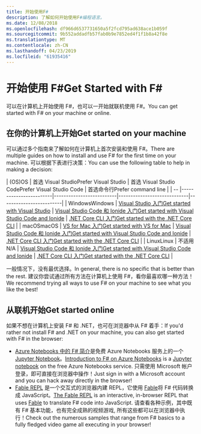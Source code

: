 ```yaml
---
title: 开始使用F#
description: 了解如何开始使用F#编程语言。
ms.date: 12/08/2018
ms.openlocfilehash: df966d6537731650a5f2fcd795ad638ace1b059f
ms.sourcegitcommit: 9b552addadfb57fab0b9e7852ed4f1f1b8a42f8e
ms.translationtype: MT
ms.contentlocale: zh-CN
ms.lasthandoff: 04/23/2019
ms.locfileid: "61935416"
---
```

# <a name="get-started-with-f"></a><span data-ttu-id="8b6f3-103">开始使用 F\#</span><span class="sxs-lookup"><span data-stu-id="8b6f3-103">Get Started with F\#</span></span>

<span data-ttu-id="8b6f3-104">可以在计算机上开始使用 F#，也可以一开始就联机使用 F#。</span><span class="sxs-lookup"><span data-stu-id="8b6f3-104">You can get started with F# on your machine or online.</span></span>

## <a name="get-started-on-your-machine"></a><span data-ttu-id="8b6f3-105">在你的计算机上开始</span><span class="sxs-lookup"><span data-stu-id="8b6f3-105">Get started on your machine</span></span>

<span data-ttu-id="8b6f3-106">可以通过多个指南来了解如何在计算机上首次安装和使用 F#。</span><span class="sxs-lookup"><span data-stu-id="8b6f3-106">There are multiple guides on how to install and use F# for the first time on your machine.</span></span>  <span data-ttu-id="8b6f3-107">可以根据下表进行决策：</span><span class="sxs-lookup"><span data-stu-id="8b6f3-107">You can use the following table to help in making a decision:</span></span>

| <span data-ttu-id="8b6f3-108">(OS)</span><span class="sxs-lookup"><span data-stu-id="8b6f3-108">OS</span></span> | <span data-ttu-id="8b6f3-109">首选 Visual Studio</span><span class="sxs-lookup"><span data-stu-id="8b6f3-109">Prefer Visual Studio</span></span> | <span data-ttu-id="8b6f3-110">首选 Visual Studio Code</span><span class="sxs-lookup"><span data-stu-id="8b6f3-110">Prefer Visual Studio Code</span></span> | <span data-ttu-id="8b6f3-111">首选命令行</span><span class="sxs-lookup"><span data-stu-id="8b6f3-111">Prefer command line</span></span> |
| -- |------------------------|--------------------------|-----------------------------|-------------------------|
| <span data-ttu-id="8b6f3-112">Windows</span><span class="sxs-lookup"><span data-stu-id="8b6f3-112">Windows</span></span> | [<span data-ttu-id="8b6f3-113">Visual Studio 入门</span><span class="sxs-lookup"><span data-stu-id="8b6f3-113">Get started with Visual Studio</span></span>](get-started-visual-studio.md) | [<span data-ttu-id="8b6f3-114">Visual Studio Code 和 Ionide 入门</span><span class="sxs-lookup"><span data-stu-id="8b6f3-114">Get started with Visual Studio Code and Ionide</span></span>](get-started-vscode.md) | [<span data-ttu-id="8b6f3-115">.NET Core CLI 入门</span><span class="sxs-lookup"><span data-stu-id="8b6f3-115">Get started with the .NET Core CLI</span></span>](get-started-command-line.md) |
| <span data-ttu-id="8b6f3-116">macOS</span><span class="sxs-lookup"><span data-stu-id="8b6f3-116">macOS</span></span> | [<span data-ttu-id="8b6f3-117">VS for Mac 入门</span><span class="sxs-lookup"><span data-stu-id="8b6f3-117">Get started with VS for Mac</span></span>](get-started-with-visual-studio-for-mac.md) | [<span data-ttu-id="8b6f3-118">Visual Studio Code 和 Ionide 入门</span><span class="sxs-lookup"><span data-stu-id="8b6f3-118">Get started with Visual Studio Code and Ionide</span></span>](get-started-vscode.md) | [<span data-ttu-id="8b6f3-119">.NET Core CLI 入门</span><span class="sxs-lookup"><span data-stu-id="8b6f3-119">Get started with the .NET Core CLI</span></span>](get-started-command-line.md) |
| <span data-ttu-id="8b6f3-120">Linux</span><span class="sxs-lookup"><span data-stu-id="8b6f3-120">Linux</span></span> | <span data-ttu-id="8b6f3-121">不适用</span><span class="sxs-lookup"><span data-stu-id="8b6f3-121">N/A</span></span> | [<span data-ttu-id="8b6f3-122">Visual Studio Code 和 Ionide 入门</span><span class="sxs-lookup"><span data-stu-id="8b6f3-122">Get started with Visual Studio Code and Ionide</span></span>](get-started-vscode.md) | [<span data-ttu-id="8b6f3-123">.NET Core CLI 入门</span><span class="sxs-lookup"><span data-stu-id="8b6f3-123">Get started with the .NET Core CLI</span></span>](get-started-command-line.md) |

<span data-ttu-id="8b6f3-124">一般情况下，没有最优选择。</span><span class="sxs-lookup"><span data-stu-id="8b6f3-124">In general, there is no specific that is better than the rest.</span></span> <span data-ttu-id="8b6f3-125">建议你尝试通过所有方法在计算机上使用 F#，看你最喜欢哪一种方法！</span><span class="sxs-lookup"><span data-stu-id="8b6f3-125">We recommend trying all ways to use F# on your machine to see what you like the best!</span></span>

## <a name="get-started-online"></a><span data-ttu-id="8b6f3-126">从联机开始</span><span class="sxs-lookup"><span data-stu-id="8b6f3-126">Get started online</span></span>

<span data-ttu-id="8b6f3-127">如果不想在计算机上安装 F# 和 .NET，也可在浏览器中从 F# 着手：</span><span class="sxs-lookup"><span data-stu-id="8b6f3-127">If you'd rather not install F# and .NET on your machine, you can also get started with F# in the browser:</span></span>

* <span data-ttu-id="8b6f3-128">[Azure Notebooks 中的 F# 简介](https://notebooks.azure.com/Microsoft/projects/2018-Intro-FSharp/html/Introduction%20to%20FSharp.ipynb)是免费 Azure Notebooks 服务上的一个 [Jupyter Notebook](https://jupyter.org/)。</span><span class="sxs-lookup"><span data-stu-id="8b6f3-128">[Introduction to F# on Azure Notebooks](https://notebooks.azure.com/Microsoft/projects/2018-Intro-FSharp/html/Introduction%20to%20FSharp.ipynb) is a [Jupyter notebook](https://jupyter.org/) on the free Azure Notebooks service.</span></span> <span data-ttu-id="8b6f3-129">只需使用 Microsoft 帐户登录，即可直接在浏览器中操作！</span><span class="sxs-lookup"><span data-stu-id="8b6f3-129">Just sign in with a Microsoft account and you can hack away directly in the browser!</span></span>
* <span data-ttu-id="8b6f3-130">[Fable REPL](https://fable.io/repl/) 是一个交互式的浏览器内建 REPL，它使用 [Fable](https://fable.io/)将 F# 代码转换成 JavaScript。</span><span class="sxs-lookup"><span data-stu-id="8b6f3-130">[The Fable REPL](https://fable.io/repl/) is an interactive, in-browser REPL that uses [Fable](https://fable.io/) to translate F# code into JavaScript.</span></span> <span data-ttu-id="8b6f3-131">请查看各种示例，其中既有 F# 基本功能，也有完全成熟的视频游戏, 所有这些都可以在浏览器中执行！</span><span class="sxs-lookup"><span data-stu-id="8b6f3-131">Check out the numerous samples that range from F# basics to a fully fledged video game all executing in your browser!</span></span>
